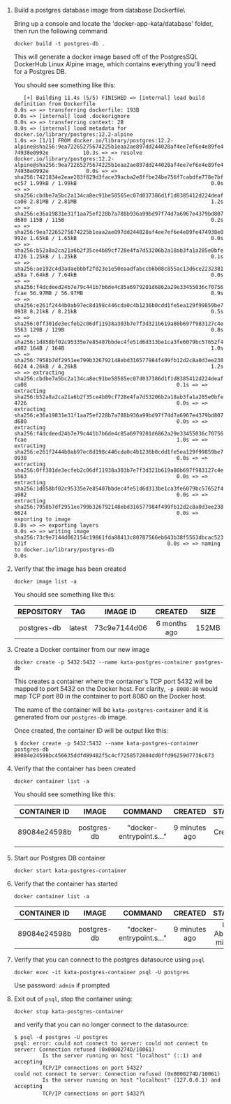 1. Build a postgres database image from database Dockerfile\
    
    Bring up a console and locate the 'docker-app-kata/database' folder, then run the following command
    
    `docker build -t postgres-db .`
    
    This will generate a docker image based off of the PostgresSQL DockerHub Linux Alpine image, which contains everything you'll need for a Postgres DB.
        
    You should see something like this:

    `    [+] Building 11.4s (5/5) FINISHED
         => [internal] load build definition from Dockerfile                                                                                     0.0s
         => => transferring dockerfile: 193B                                                                                                     0.0s
         => [internal] load .dockerignore                                                                                                        0.0s
         => => transferring context: 2B                                                                                                          0.0s
         => [internal] load metadata for docker.io/library/postgres:12.2-alpine                                                                  1.0s
         => [1/1] FROM docker.io/library/postgres:12.2-alpine@sha256:9ea72265275674225b1eaa2ae897dd244028af4ee7ef6e4e89fe474938e0992e           10.3s
         => => resolve docker.io/library/postgres:12.2-alpine@sha256:9ea72265275674225b1eaa2ae897dd244028af4ee7ef6e4e89fe474938e0992e            0.0s
         => => sha256:7421834e2eae283f829d3face39acba2e8ffbe24be756f7cabdfe778e7bfec57 1.99kB / 1.99kB                                           0.0s
         => => sha256:cbdbe7a5bc2a134ca8ec91be58565ec07d037386d1f1d8385412d224deafca08 2.81MB / 2.81MB                                           1.2s
         => => sha256:e36a19831e31f1aa75ef228b7a788b936a99bd97f74d7a6967e4379bd807d680 115B / 115B                                               0.2s
         => => sha256:9ea72265275674225b1eaa2ae897dd244028af4ee7ef6e4e89fe474938e0992e 1.65kB / 1.65kB                                           0.0s
         => => sha256:b52a8a2ca21a6b2f35ce4b89cf728e4fa7d53206b2a18ab3fa1a285e0bfe4726 1.25kB / 1.25kB                                           0.1s
         => => sha256:ae192c4d3adaebbbf2f023e1e50eaadfabccb6b08c855ac13d6ce2232381a58a 7.64kB / 7.64kB                                           0.0s
         => => sha256:f4dcdeed24b7e79c441b7b6de4c85a6979201d6862a29e33455036c70756fcae 56.97MB / 56.97MB                                         8.9s
         => => sha256:e261f2444b0ab97ec8d198c446cda0c4b1236b0cdd1fe5ea129f99859be70938 8.21kB / 8.21kB                                           0.5s
         => => sha256:0ff301de3ecfeb2c06df11938a303b7e7f3d321b619a80b697f983127c4e5563 129B / 129B                                               0.8s
         => => sha256:1d858bf02c95335e7e85407bbdec4fe51d6d313be1ca3fe6079bc57652f4a982 164B / 164B                                               1.0s
         => => sha256:7958b7df2951ee799b326792148ebd316577984f499fb12d2c8a0d3ee2386624 4.26kB / 4.26kB                                           1.2s
         => => extracting sha256:cbdbe7a5bc2a134ca8ec91be58565ec07d037386d1f1d8385412d224deafca08                                                0.1s
         => => extracting sha256:b52a8a2ca21a6b2f35ce4b89cf728e4fa7d53206b2a18ab3fa1a285e0bfe4726                                                0.0s
         => => extracting sha256:e36a19831e31f1aa75ef228b7a788b936a99bd97f74d7a6967e4379bd807d680                                                0.0s
         => => extracting sha256:f4dcdeed24b7e79c441b7b6de4c85a6979201d6862a29e33455036c70756fcae                                                1.0s
         => => extracting sha256:e261f2444b0ab97ec8d198c446cda0c4b1236b0cdd1fe5ea129f99859be70938                                                0.0s
         => => extracting sha256:0ff301de3ecfeb2c06df11938a303b7e7f3d321b619a80b697f983127c4e5563                                                0.0s
         => => extracting sha256:1d858bf02c95335e7e85407bbdec4fe51d6d313be1ca3fe6079bc57652f4a982                                                0.0s
         => => extracting sha256:7958b7df2951ee799b326792148ebd316577984f499fb12d2c8a0d3ee2386624                                                0.0s
         => exporting to image                                                                                                                   0.0s
         => => exporting layers                                                                                                                  0.0s
         => => writing image sha256:73c9e7144d062154c19861fda88413c80787566eb643b38f5563dbcac523b71f                                             0.0s
         => => naming to docker.io/library/postgres-db                                                                                           0.0s
    `
    
2. Verify that the image has been created
    
    `docker image list -a`
    
    You should see something like this:
    
    | REPOSITORY | TAG | IMAGE ID | CREATED | SIZE |
    | :---: | :---: | :---: | :---: | :---: |
    | postgres-db | latest | 73c9e7144d06 | 6 months ago | 152MB |
    
3. Create a Docker container from our new image

    `docker create -p 5432:5432 --name kata-postgres-container postgres-db`
    
    This creates a container where the container's TCP port 5432 will be mapped to port 5432 on the Docker host. For clarity, `-p 8080:80` would map TCP port 80 in the container to port 8080 on the Docker host.
    
    The name of the container will be `kata-postgres-container` and it is generated from our `postgres-db` image.

    Once created, the container ID will be output like this:
    
    `$ docker create -p 5432:5432 --name kata-postgres-container postgres-db`\
    `89084e24598bc456635ddfd89482f5c4cf7258572804dd0ffd96259d7736c673`
    
4. Verify that the container has been created

    `docker container list -a`
       
    You should see something like this:
    
    | CONTAINER ID | IMAGE | COMMAND | CREATED | STATUS | PORTS | NAMES |
    | :---: | :---: | :---: | :---: | :---: | :---: | :---: |
    | 89084e24598b | postgres-db | "docker-entrypoint.s…" | 9 minutes ago | Created |  | kata-postgres-container |

5. Start our Postgres DB container

    `docker start kata-postgres-container`

6. Verify that the container has started

    `docker container list -a`
    
    | CONTAINER ID | IMAGE | COMMAND | CREATED | STATUS | PORTS | NAMES |
    | :---: | :---: | :---: | :---: | :---: | :---: | :---: |
    | 89084e24598b | postgres-db | "docker-entrypoint.s…" | 9 minutes ago | Up About a minute | 0.0.0.0:5432->5432/tcp | kata-postgres-container |
    
7. Verify that you can connect to the postgres datasource using `psql`

    `docker exec -it kata-postgres-container psql -U postgres`

    Use password: `admin` if prompted
    
    
8. Exit out of `psql`, stop the container using:

    `docker stop kata-postgres-container`
    
    and verify that you can no longer connect to the datasource:
    
    `$ psql -d postgres -U postgres`\
    `psql: error: could not connect to server: could not connect to server: Connection refused (0x0000274D/10061)`\
    `         Is the server running on host "localhost" (::1) and accepting`\
    `         TCP/IP connections on port 5432?`\
    `could not connect to server: Connection refused (0x0000274D/10061)`\
    `         Is the server running on host "localhost" (127.0.0.1) and accepting`\
    `         TCP/IP connections on port 5432?`\
    
